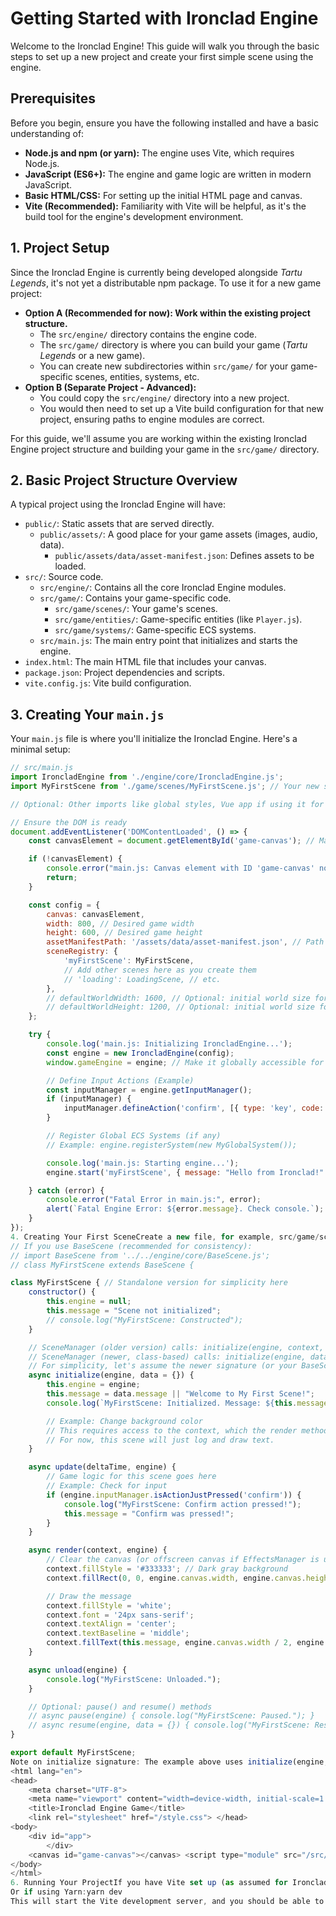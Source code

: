 # Getting Started with Ironclad Engine

Welcome to the Ironclad Engine! This guide will walk you through the basic steps to set up a new project and create your first simple scene using the engine.

## Prerequisites

Before you begin, ensure you have the following installed and have a basic understanding of:

- **Node.js and npm (or yarn):** The engine uses Vite, which requires Node.js.
- **JavaScript (ES6+):** The engine and game logic are written in modern JavaScript.
- **Basic HTML/CSS:** For setting up the initial HTML page and canvas.
- **Vite (Recommended):** Familiarity with Vite will be helpful, as it's the build tool for the engine's development environment.

## 1. Project Setup

Since the Ironclad Engine is currently being developed alongside _Tartu Legends_, it's not yet a distributable npm package. To use it for a new game project:

- **Option A (Recommended for now): Work within the existing project structure.**
  - The `src/engine/` directory contains the engine code.
  - The `src/game/` directory is where you can build your game (_Tartu Legends_ or a new game).
  - You can create new subdirectories within `src/game/` for your game-specific scenes, entities, systems, etc.
- **Option B (Separate Project - Advanced):**
  - You could copy the `src/engine/` directory into a new project.
  - You would then need to set up a Vite build configuration for that new project, ensuring paths to engine modules are correct.

For this guide, we'll assume you are working within the existing Ironclad Engine project structure and building your game in the `src/game/` directory.

## 2. Basic Project Structure Overview

A typical project using the Ironclad Engine will have:

- `public/`: Static assets that are served directly.
  - `public/assets/`: A good place for your game assets (images, audio, data).
    - `public/assets/data/asset-manifest.json`: Defines assets to be loaded.
- `src/`: Source code.
  - `src/engine/`: Contains all the core Ironclad Engine modules.
  - `src/game/`: Contains your game-specific code.
    - `src/game/scenes/`: Your game's scenes.
    - `src/game/entities/`: Game-specific entities (like `Player.js`).
    - `src/game/systems/`: Game-specific ECS systems.
  - `src/main.js`: The main entry point that initializes and starts the engine.
- `index.html`: The main HTML file that includes your canvas.
- `package.json`: Project dependencies and scripts.
- `vite.config.js`: Vite build configuration.

## 3. Creating Your `main.js`

Your `main.js` file is where you'll initialize the Ironclad Engine. Here's a minimal setup:

```javascript
// src/main.js
import IroncladEngine from './engine/core/IroncladEngine.js';
import MyFirstScene from './game/scenes/MyFirstScene.js'; // Your new scene

// Optional: Other imports like global styles, Vue app if using it for overlay UI

// Ensure the DOM is ready
document.addEventListener('DOMContentLoaded', () => {
    const canvasElement = document.getElementById('game-canvas'); // Make sure this ID matches your HTML

    if (!canvasElement) {
        console.error("main.js: Canvas element with ID 'game-canvas' not found.");
        return;
    }

    const config = {
        canvas: canvasElement,
        width: 800, // Desired game width
        height: 600, // Desired game height
        assetManifestPath: '/assets/data/asset-manifest.json', // Path to your asset list
        sceneRegistry: {
            'myFirstScene': MyFirstScene,
            // Add other scenes here as you create them
            // 'loading': LoadingScene, // etc.
        },
        // defaultWorldWidth: 1600, // Optional: initial world size for camera
        // defaultWorldHeight: 1200, // Optional: initial world size for camera
    };

    try {
        console.log('main.js: Initializing IroncladEngine...');
        const engine = new IroncladEngine(config);
        window.gameEngine = engine; // Make it globally accessible for debugging

        // Define Input Actions (Example)
        const inputManager = engine.getInputManager();
        if (inputManager) {
            inputManager.defineAction('confirm', [{ type: 'key', code: 'Enter' }]);
        }

        // Register Global ECS Systems (if any)
        // Example: engine.registerSystem(new MyGlobalSystem());

        console.log('main.js: Starting engine...');
        engine.start('myFirstScene', { message: "Hello from Ironclad!" }); // Start with your scene

    } catch (error) {
        console.error("Fatal Error in main.js:", error);
        alert(`Fatal Engine Error: ${error.message}. Check console.`);
    }
});
4. Creating Your First SceneCreate a new file, for example, src/game/scenes/MyFirstScene.js:// src/game/scenes/MyFirstScene.js
// If you use BaseScene (recommended for consistency):
// import BaseScene from '../../engine/core/BaseScene.js';
// class MyFirstScene extends BaseScene {

class MyFirstScene { // Standalone version for simplicity here
    constructor() {
        this.engine = null;
        this.message = "Scene not initialized";
        // console.log("MyFirstScene: Constructed");
    }

    // SceneManager (older version) calls: initialize(engine, context, data) for initial scene via switchTo
    // SceneManager (newer, class-based) calls: initialize(engine, data)
    // For simplicity, let's assume the newer signature (or your BaseScene handles it)
    async initialize(engine, data = {}) {
        this.engine = engine;
        this.message = data.message || "Welcome to My First Scene!";
        console.log(`MyFirstScene: Initialized. Message: ${this.message}`);

        // Example: Change background color
        // This requires access to the context, which the render method receives.
        // For now, this scene will just log and draw text.
    }

    async update(deltaTime, engine) {
        // Game logic for this scene goes here
        // Example: Check for input
        if (engine.inputManager.isActionJustPressed('confirm')) {
            console.log("MyFirstScene: Confirm action pressed!");
            this.message = "Confirm was pressed!";
        }
    }

    async render(context, engine) {
        // Clear the canvas (or offscreen canvas if EffectsManager is used)
        context.fillStyle = '#333333'; // Dark gray background
        context.fillRect(0, 0, engine.canvas.width, engine.canvas.height);

        // Draw the message
        context.fillStyle = 'white';
        context.font = '24px sans-serif';
        context.textAlign = 'center';
        context.textBaseline = 'middle';
        context.fillText(this.message, engine.canvas.width / 2, engine.canvas.height / 2);
    }

    async unload(engine) {
        console.log("MyFirstScene: Unloaded.");
    }

    // Optional: pause() and resume() methods
    // async pause(engine) { console.log("MyFirstScene: Paused."); }
    // async resume(engine, data = {}) { console.log("MyFirstScene: Resumed."); }
}

export default MyFirstScene;
Note on initialize signature: The example above uses initialize(engine, data = {}). Your current SceneManager.js (the one that uses setContextAndEngine) calls initialize(engine, context, data) for scenes loaded via switchTo (like an initial scene) and initialize(engine, data) for scenes loaded via pushScene. If MyFirstScene is your initial scene, you might need to adjust its initialize signature to (engine, context, data) to match your current SceneManager.switchTo call, or better yet, update your SceneManager.switchTo to consistently call initialize(engine, data) like pushScene does, which aligns with the BaseScene pattern.5. HTML SetupEnsure your index.html (or main HTML file) has a canvas element:<!DOCTYPE html>
<html lang="en">
<head>
    <meta charset="UTF-8">
    <meta name="viewport" content="width=device-width, initial-scale=1.0">
    <title>Ironclad Engine Game</title>
    <link rel="stylesheet" href="/style.css"> </head>
<body>
    <div id="app">
        </div>
    <canvas id="game-canvas"></canvas> <script type="module" src="/src/main.js"></script>
</body>
</html>
6. Running Your ProjectIf you have Vite set up (as assumed for Ironclad Engine development), you typically run:npm run dev
Or if using Yarn:yarn dev
This will start the Vite development server, and you should be able to open your game in the browser. You should see your MyFirstScene with its dark gray background and message.Next StepsCongratulations! You've set up a basic project with the Ironclad Engine. From here, you can explore:Asset Loading: Refer to the AssetLoader guide (once written) and the example LoadingScene.js to load images, JSON, and audio.Scene Management: Learn more about pushing and popping scenes, and passing data, in the Scene Management guide.Input System: Define more complex actions and handle keyboard, mouse, and gamepad input.ECS: Start creating entities and components for your game objects and systems to manage their behavior.UI Elements: Use the built-in UI elements (Label, Button, Checkbox, etc.) to create menus and HUDs.Refer to the API documentation and other conceptual guides for more details
```
